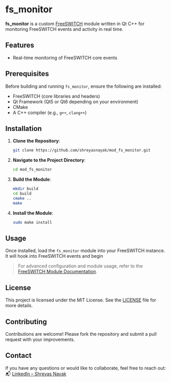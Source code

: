 # fs_monitor

**fs_monitor** is a custom [FreeSWITCH](https://freeswitch.com/) module written in Qt C++ for monitoring FreeSWITCH events and activity in real time. 

## Features

- Real-time monitoring of FreeSWITCH core events

## Prerequisites

Before building and running `fs_monitor`, ensure the following are installed:

- FreeSWITCH (core libraries and headers)
- Qt Framework (Qt5 or Qt6 depending on your environment)
- CMake
- A C++ compiler (e.g., `g++`, `clang++`)

## Installation

1. **Clone the Repository**:

   ```bash
   git clone https://github.com/shreyasnayak/mod_fs_monitor.git
   ```

2. **Navigate to the Project Directory**:

   ```bash
   cd mod_fs_monitor
   ```

3. **Build the Module**:

   ```bash
   mkdir build
   cd build
   cmake ..
   make
   ```

4. **Install the Module**:

   ```bash
   sudo make install
   ```

## Usage

Once installed, load the `fs_monitor` module into your FreeSWITCH instance. It will hook into FreeSWITCH events and begin 

> For advanced configuration and module usage, refer to the [FreeSWITCH Module Documentation]([https://freeswitch.org/confluence/display/FREESWITCH/FreeSWITCH+Modules](https://developer.signalwire.com/freeswitch/FreeSWITCH-Explained/Modules/)).

## License

This project is licensed under the MIT License. See the [LICENSE](LICENSE) file for more details.

## Contributing

Contributions are welcome! Please fork the repository and submit a pull request with your improvements.

## Contact

If you have any questions or would like to collaborate, feel free to reach out:  
📬 [LinkedIn – Shreyas Nayak](https://linkedin.com/in/shreyas-nayak-1826a710a)

